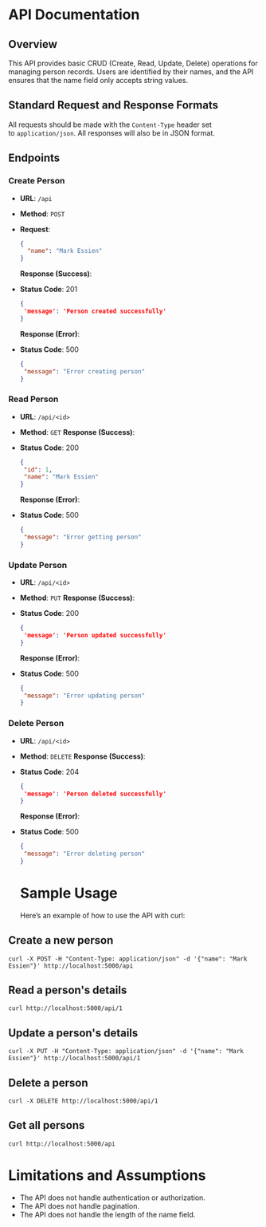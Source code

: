 # API Documentation

## Overview

This API provides basic CRUD (Create, Read, Update, Delete) operations for managing person records. Users are identified by their names, and the API ensures that the name field only accepts string values.

## Standard Request and Response Formats

All requests should be made with the `Content-Type` header set to `application/json`. All responses will also be in JSON format.

## Endpoints

### Create Person

- **URL**: `/api`
- **Method**: `POST`
- **Request**:
  
  ```json
  {
    "name": "Mark Essien"
  }
  ```
  
  **Response (Success)**:
- **Status Code**: 201
  
  ```json
  {
   'message': 'Person created successfully'
  }
  ```
  
  **Response (Error)**:
- **Status Code**: 500
  
  ```json
  {
   "message": "Error creating person"
  }
  ```

### Read Person

- **URL**: `/api/<id>`
- **Method**: `GET`
  **Response (Success)**:
- **Status Code**: 200
  
  ```json
  {
   "id": 1,
   "name": "Mark Essien"
  }
  ```
  
  **Response (Error)**:
- **Status Code**: 500
  
  ```json
  {
   "message": "Error getting person"
  }
  ```

### Update Person

- **URL**: `/api/<id>`
- **Method**: `PUT`
  **Response (Success)**:
- **Status Code**: 200
  
  ```json
  {
   'message': 'Person updated successfully'
  }
  ```
  
  **Response (Error)**:
- **Status Code**: 500
  
  ```json
  {
   "message": "Error updating person"
  }
  ```

### Delete Person

- **URL**: `/api/<id>`
- **Method**: `DELETE`
  **Response (Success)**:
- **Status Code**: 204
  
  ```json
  {
   'message': 'Person deleted successfully'
  }
  ```
  
  **Response (Error)**:
- **Status Code**: 500
  
  ```json
  {
   "message": "Error deleting person"
  }
  ```
  
  # Sample Usage
  
  Here’s an example of how to use the API with curl:

## Create a new person

```
curl -X POST -H "Content-Type: application/json" -d '{"name": "Mark Essien"}' http://localhost:5000/api
```

## Read a person's details

```
curl http://localhost:5000/api/1
```

## Update a person's details

```
curl -X PUT -H "Content-Type: application/json" -d '{"name": "Mark Essien"}' http://localhost:5000/api/1
```

## Delete a person

```
curl -X DELETE http://localhost:5000/api/1
```

## Get all persons

```
curl http://localhost:5000/api
```

# Limitations and Assumptions

- The API does not handle authentication or authorization. 
- The API does not handle pagination. 
- The API does not handle the length of the name field. 
